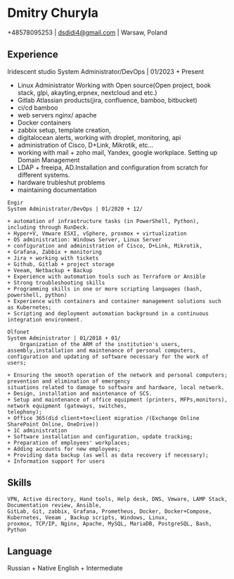 # Dmitry Churyla

+48578095253 | dsdidi4@gmail.com | Warsaw, Poland
## Experience


Iridescent studio
System Administrator/DevOps | 01/2023 + Present

+ Linux Administrator Working with Open source(Open project, book stack, glpi, akayting,erpnex, nextcloud and etc.)
+ Gitlab Atlassian products(jira, confluence, bamboo, bitbucket)
+ ci/cd bamboo
+ web servers nginx/ apache
+ Docker containers
+ zabbix setup, template creation,
+ digitalocean alerts, working with droplet, monitoring, api
+ administration of Cisco, D+Link, Mikrotik, etc...
+ working with mail + zoho mail, Yandex, google workplace. Setting up Domain Management
+ LDAP + freeipa, AD.Installation and configuration from scratch for different systems.
+ hardware trubleshut problems
+ maintaining documentation


```
Engir
System Administrator/DevOps | 01/2020 + 12/

+ automation of infrastructure tasks (in PowerShell, Python),
including through RunDeck.
+ Hyper+V, Vmware ESXI, vSphere, proxmox + virtualization
+ OS administration: Windows Server, Linux Server
+ configuration and administration of Cisco, D+Link, Mikrotik,
+ Grafana, Zabbix + monitoring
+ Jira + working with tickets
+ Github, Gitlab + project storage
+ Veeam, Netbackup + Backup
+ Experience with automation tools such as Terraform or Ansible
+ Strong troubleshooting skills
+ Programming skills in one or more scripting languages (bash, powershell, python)
+ Experience with containers and container management solutions such as Kubernetes;
+ Scripting and deployment automation background in a continuous integration environment.

```
```
Olfonet
System Administrator | 01/2018 + 01/
    Organization of the ARM of the institution's users, assembly,installation and maintenance of personal computers,
configuration and updating of software necessary for the work of users;

+ Ensuring the smooth operation of the network and personal computers; prevention and elimination of emergency
situations related to damage to software and hardware, local network.
+ Design, installation and maintenance of SCS.
+ Setup and maintenance of office equipment (printers, MFPs,monitors), network equipment (gateways, switches,
telephony);
+ Office 365(did client+to+client migration /(Exchange Online SharePoint Online, OneDrive))
+ 1C administration
+ Software installation and configuration, update tracking;
+ Preparation of employees' workplaces;
+ Adding accounts for new employees;
+ Providing data backup (as well as data recovery if necessary);
+ Information support for users
```
## Skills
```
VPN, Active directory, Hand tools, Help desk, DNS, Vmware, LAMP Stack, Documentation review, Ansible,
GitLab, Git, zabbix, Grafana, Prometheus, Docker, Docker+Compose, Kubernetes, Veeam , Backup scripts, Windows, Linux,
proxmox, TCP/IP, Nginx, Apache, MySQL, MariaDB, PostgreSQL, Bash, Python
```
## Language
Russian + Native
English + Intermediate


